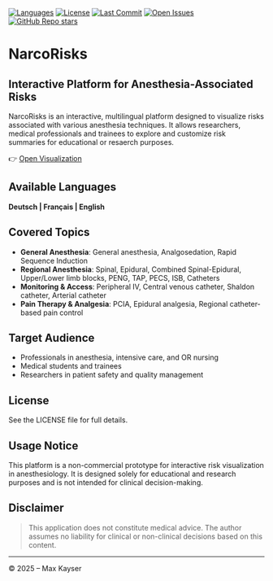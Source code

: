 [![Languages](https://img.shields.io/github/languages/top/maxkayser/NarcoRisks)](https://github.com/maxkayser/NarcoRisks)
[![License](https://img.shields.io/badge/License-CC--BY--NC%204.0-lightgrey.svg)](LICENSE)
[![Last Commit](https://img.shields.io/github/last-commit/maxkayser/NarcoRisks)](https://github.com/maxkayser/NarcoRisks/commits/main)
[![Open Issues](https://img.shields.io/github/issues/maxkayser/NarcoRisks)](https://github.com/maxkayser/NarcoRisks/issues)
[![GitHub Repo stars](https://img.shields.io/github/stars/maxkayser/NarcoRisks)](https://github.com/maxkayser/NarcoRisks/stargazers)

# NarcoRisks
## Interactive Platform for Anesthesia-Associated Risks

NarcoRisks is an interactive, multilingual platform designed to visualize risks associated with various anesthesia techniques. It allows researchers, medical professionals and trainees to explore and customize risk summaries for educational or resaerch purposes.

👉 [Open Visualization](https://maxkayser.github.io/NarcoRisks/)

## Available Languages
**Deutsch | Français | English**

## Covered Topics

- **General Anesthesia**: General anesthesia, Analgosedation, Rapid Sequence Induction
- **Regional Anesthesia**: Spinal, Epidural, Combined Spinal-Epidural, Upper/Lower limb blocks, PENG, TAP, PECS, ISB, Catheters
- **Monitoring & Access**: Peripheral IV, Central venous catheter, Shaldon catheter, Arterial catheter
- **Pain Therapy & Analgesia**: PCIA, Epidural analgesia, Regional catheter-based pain control

## Target Audience

- Professionals in anesthesia, intensive care, and OR nursing  
- Medical students and trainees  
- Researchers in patient safety and quality management

## License
See the LICENSE file for full details.

## Usage Notice

This platform is a non-commercial prototype for interactive risk visualization in anesthesiology.
It is designed solely for educational and research purposes and is not intended for clinical decision-making.

## Disclaimer

> This application does not constitute medical advice. The author assumes no liability for clinical or non-clinical decisions based on this content.
---

© 2025 – Max Kayser
